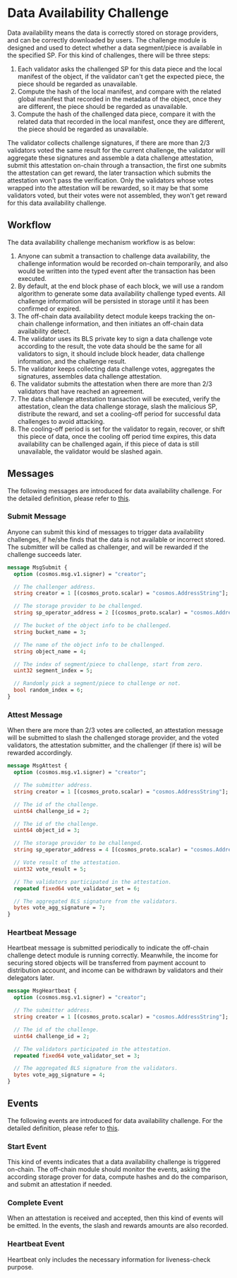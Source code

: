 # Data Availability Challenge

Data availability means the data is correctly stored on storage providers, and can be correctly downloaded by users.
The challenge module is designed and used to detect whether a data segment/piece is available in the
specified SP. For this kind of challenges, there will be three steps:

1. Each validator asks the challenged SP for this data piece and the local manifest of the object, if the validator
   can't get the expected piece, the piece should be regarded as unavailable.
2. Compute the hash of the local manifest, and compare with the related global manifest that recorded in the metadata of
   the object, once they are different, the piece should be regarded as unavailable.
3. Compute the hash of the challenged data piece, compare it with the related data that recorded in the local manifest,
   once they are different, the piece should be regarded as unavailable.

The validator collects challenge signatures, if there are more than 2/3 validators voted the same result for the current
challenge, the validator will aggregate these signatures and assemble a data challenge attestation, submit this
attestation on-chain through a transaction, the first one submits the attestation can get reward, the later transaction
which submits the attestation won't pass the verification. Only the validators whose votes wrapped into the attestation
will be rewarded, so it may be that some validators voted, but their votes were not assembled, they won't get reward
for this data availability challenge.

## Workflow

The data availability challenge mechanism workflow is as below:

1. Anyone can submit a transaction to challenge data availability, the challenge information would be recorded on-chain
   temporarily, and also would be written into the typed event after the transaction has been executed.
2. By default, at the end block phase of each block, we will use a random algorithm to generate some data availability
   challenge typed events. All challenge information will be persisted in storage until it has been confirmed or
   expired.
3. The off-chain data availability detect module keeps tracking the on-chain challenge information, and then initiates
   an
   off-chain data availability detect.
4. The validator uses its BLS private key to sign a data challenge vote according to the result, the vote data should be
   the same for all validators to sign, it should include block header, data challenge information, and the challenge
   result.
5. The validator keeps collecting data challenge votes, aggregates the signatures, assembles data challenge attestation.
6. The validator submits the attestation when there are more than 2/3 validators that have reached an agreement.
7. The data challenge attestation transaction will be executed, verify the attestation, clean the data challenge
   storage,
   slash the malicious SP, distribute the reward, and set a cooling-off period for successful data challenges to avoid
   attacking.
8. The cooling-off period is set for the validator to regain, recover, or shift this piece of data, once the cooling off
   period time expires, this data availability can be challenged again, if this piece of data is still unavailable, the
   validator would be slashed again.

## Messages

The following messages are introduced for data availability challenge. For the detailed definition, please refer
to [this](https://github.com/bnb-chain/greenfield/blob/master/proto/greenfield/challenge/tx.proto).

### Submit Message

Anyone can submit this kind of messages to trigger data availability challenges, if he/she finds that the data is not
available or incorrect stored. The submitter will be called as challenger, and will be rewarded if the challenge
succeeds later.

```protobuf
message MsgSubmit {
  option (cosmos.msg.v1.signer) = "creator";

  // The challenger address.
  string creator = 1 [(cosmos_proto.scalar) = "cosmos.AddressString"];

  // The storage provider to be challenged.
  string sp_operator_address = 2 [(cosmos_proto.scalar) = "cosmos.AddressString"];

  // The bucket of the object info to be challenged.
  string bucket_name = 3;

  // The name of the object info to be challenged.
  string object_name = 4;

  // The index of segment/piece to challenge, start from zero.
  uint32 segment_index = 5;

  // Randomly pick a segment/piece to challenge or not.
  bool random_index = 6;
}
```

### Attest Message

When there are more than 2/3 votes are collected, an attestation message will be submitted to slash the challenged
storage provider, and the voted validators, the attestation submitter, and the challenger (if there is) will be
rewarded accordingly.

```protobuf
message MsgAttest {
  option (cosmos.msg.v1.signer) = "creator";

  // The submitter address.
  string creator = 1 [(cosmos_proto.scalar) = "cosmos.AddressString"];

  // The id of the challenge.
  uint64 challenge_id = 2;

  // The id of the challenge.
  uint64 object_id = 3;

  // The storage provider to be challenged.
  string sp_operator_address = 4 [(cosmos_proto.scalar) = "cosmos.AddressString"];

  // Vote result of the attestation.
  uint32 vote_result = 5;

  // The validators participated in the attestation.
  repeated fixed64 vote_validator_set = 6;

  // The aggregated BLS signature from the validators.
  bytes vote_agg_signature = 7;
}
```

### Heartbeat Message

Heartbeat message is submitted periodically to indicate the off-chain challenge detect module is running correctly.
Meanwhile, the income for securing stored objects will be transferred from payment account to distribution account,
and income can be withdrawn by validators and their delegators later.

```protobuf
message MsgHeartbeat {
  option (cosmos.msg.v1.signer) = "creator";

  // The submitter address.
  string creator = 1 [(cosmos_proto.scalar) = "cosmos.AddressString"];

  // The id of the challenge.
  uint64 challenge_id = 2;

  // The validators participated in the attestation.
  repeated fixed64 vote_validator_set = 3;

  // The aggregated BLS signature from the validators.
  bytes vote_agg_signature = 4;
}
```

## Events

The following events are introduced for data availability challenge. For the detailed definition, please refer
to [this](https://github.com/bnb-chain/greenfield/blob/master/proto/greenfield/challenge/events.proto).

### Start Event

This kind of events indicates that a data availability challenge is triggered on-chain. The off-chain module should
monitor the events, asking the according storage prover for data, compute hashes and do the comparison, and submit
an attestation if needed.

### Complete Event

When an attestation is received and accepted, then this kind of events will be emitted. In the events, the slash
and rewards amounts are also recorded.

### Heartbeat Event

Heartbeat only includes the necessary information for liveness-check purpose. 